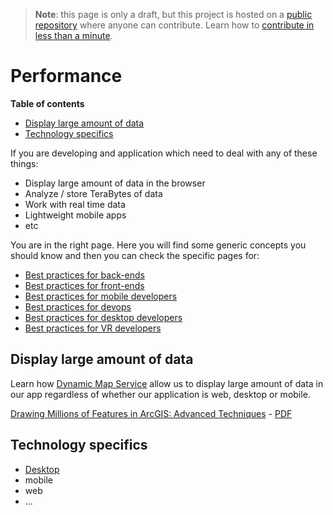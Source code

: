 > **Note**: this page is only a draft, but this project is hosted on a [public repository](https://github.com/hhkaos/awesome-arcgis) where anyone can contribute. Learn how to [contribute in less than a minute](https://github.com/hhkaos/awesome-arcgis/blob/master/CONTRIBUTING.md#contributions).

# Performance
<!-- START doctoc generated TOC please keep comment here to allow auto update -->
<!-- DON'T EDIT THIS SECTION, INSTEAD RE-RUN doctoc TO UPDATE -->
**Table of contents**

- [Display large amount of data](#display-large-amount-of-data)
- [Technology specifics](#technology-specifics)

<!-- END doctoc generated TOC please keep comment here to allow auto update -->

If you are developing and application which need to deal with any of these things:
* Display large amount of data in the browser
* Analyze / store TeraBytes of data
* Work with real time data
* Lightweight mobile apps
* etc

You are in the right page. Here you will find some generic concepts you should
know and then you can check the specific pages for:
* [Best practices for back-ends](../../../back-end/best-practices/README.md)
* [Best practices for front-ends](../../../front-end/best-practices/README.md)
* [Best practices for mobile developers](../../../mobile/best-practices/README.md)
* [Best practices for devops](../../../devops/best-practices/README.md)
* [Best practices for desktop developers](../../../desktop/best-practices/README.md)
* [Best practices for VR developers](../../../esri/emerging-technologies/vr/best-practices/README.md)

## Display large amount of data
Learn how [Dynamic Map Service](../../content/data-storage/service-types/map-service/dynamic-map-service/README.md)
allow us to display large amount of data in our app regardless of whether our
application is web, desktop or mobile.


[Drawing Millions of Features in ArcGIS: Advanced Techniques](https://www.esri.com/training/catalog/57630434851d31e02a43ef39/drawing-millions-of-features-in-arcgis:-advanced-techniques/) -
[PDF](http://proceedings.esri.com/library/userconf/devsummit16/papers/dev_int_169.pdf)

## Technology specifics

* [Desktop](../../desktop/best-practices/performance/README.md)
* mobile
* web
* ...
